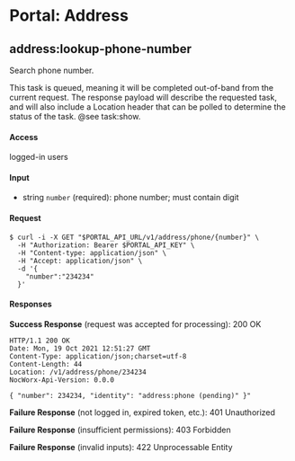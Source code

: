 # Portal: Address

## address:lookup-phone-number
Search phone number.

This task is queued, meaning it will be completed out-of-band from the current request. The response payload will describe the requested task, and will also include a Location header that can be polled to determine the status of the task. @see task:show.

#### Access
logged-in users

#### Input
- string `number` (required): phone number; must contain digit

#### Request
```
$ curl -i -X GET "$PORTAL_API_URL/v1/address/phone/{number}" \
  -H "Authorization: Bearer $PORTAL_API_KEY" \
  -H "Content-type: application/json" \
  -H "Accept: application/json" \
  -d '{
    "number":"234234"
  }'
```

#### Responses
**Success Response** (request was accepted for processing): 200 OK
```
HTTP/1.1 200 OK
Date: Mon, 19 Oct 2021 12:51:27 GMT
Content-Type: application/json;charset=utf-8
Content-Length: 44
Location: /v1/address/phone/234234
NocWorx-Api-Version: 0.0.0

{ "number": 234234, "identity": "address:phone (pending)" }"
```

**Failure Response** (not logged in, expired token, etc.): 401 Unauthorized

**Failure Response** (insufficient permissions): 403 Forbidden

**Failure Response** (invalid inputs): 422 Unprocessable Entity
